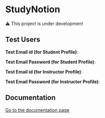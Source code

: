 # StudyNotion 
⚠️ This project is under development

## Test Users

**Test Email id (for Student Profile)**:

**Test Email Password (for Student Profile)**:

**Test Email id (for Instructor Profile)**:

**Test Email Password (for Instructor Profile)**:

## Documentation
[Go to the documentation page](documentation.md)